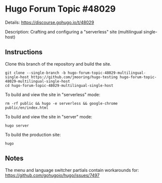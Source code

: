 # Hugo Forum Topic #48029

Details: <https://discourse.gohugo.io/t/48029>

Description: Crafting and configuring a "serverless" site (multilingual single-host)

## Instructions

Clone this branch of the repository and build the site.

```text
git clone --single-branch -b hugo-forum-topic-48029-multilingual-single-host https://github.com/jmooring/hugo-testing hugo-forum-topic-48029-multilingual-single-host
cd hugo-forum-topic-48029-multilingual-single-host
```

To build and view the site in "serverless" mode:

```text
rm -rf public && hugo -e serverless && google-chrome public/en/index.html 
```

To build and view the site in "server" mode:

```text
hugo server
```

To build the production site:

```text
hugo
```

## Notes

The menu and language switcher partials contain workarounds for:
<https://github.com/gohugoio/hugo/issues/7497>
